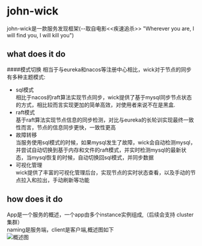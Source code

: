 # john-wick
john-wick是一款服务发现框架(--取自电影<<疾速追杀>> "Wherever you are, I will find you, I will kill you")<br>
## what does it do
####模式切换
相当于与eureka和nacos等注册中心相比，wick对于节点的同步有多种主题模式:<br>
* sql模式<br>
相比于nacos的raft算法实现节点同步，wick提供了基于mysql同步节点状态的方式，相比较而言实现更加的简单高效，对使用者来说不在是黑盒.<br>
* raft模式<br>
基于raft算法实现节点信息的同步检测，对比与eureka的长轮训实现最终一致性而言，节点的信息同步更快，一致性更高<br>
* 故障转移<br>
当服务使用sql模式的时候，如果mysql发生了故障，wick会自动检测mysql，并尝试自动切换到基于内存和文件的raft模式，并实时检测mysql的最新状态，当mysql恢复的时候，自动切换回sql模式，并同步数据
* 可视化管理<br>
wick提供了丰富的可视化管理后台，实现节点的实时状态查看，以及手动的节点拉入和拉出，手动刷新等功能<br>


## how does it do
App是一个服务的概述，一个app由多个instance实例组成,（后续会支持 cluster 集群）<br>
naming是服务端，client是客户端,概述图如下<br>
![概述图](https://haiyi-file.zhimeizhushou.com/editfile/6ea827df-a755-424e-b5d2-f543b1c75e13.png) 


